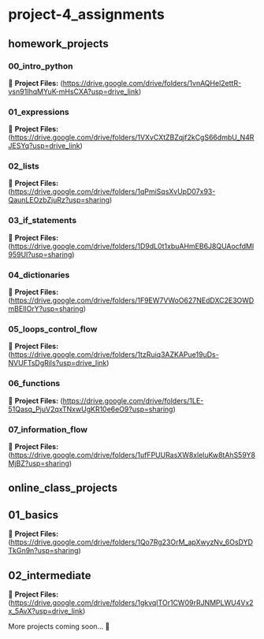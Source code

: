 # project-4_assignments


## homework_projects

### 00_intro_python

📄 **Project Files:** (https://drive.google.com/drive/folders/1vnAQHel2ettR-vsn91IhqMYuK-mHsCXA?usp=drive_link)


### 01_expressions

📄 **Project Files:** (https://drive.google.com/drive/folders/1VXvCXtZBZqjf2kCgS66dmbU_N4RJESYq?usp=drive_link)


### 02_lists

📄 **Project Files:** (https://drive.google.com/drive/folders/1qPmiSqsXvUpD07x93-QaunLEOzbZjuRz?usp=sharing)


### 03_if_statements

📄 **Project Files:** (https://drive.google.com/drive/folders/1D9dL0t1xbuAHmEB6J8QUAocfdMl959Ul?usp=sharing)


### 04_dictionaries

📄 **Project Files:** (https://drive.google.com/drive/folders/1F9EW7VWoO627NEdDXC2E3OWDmBEIlOrY?usp=sharing)


### 05_loops_control_flow

📄 **Project Files:** (https://drive.google.com/drive/folders/1tzRuiq3AZKAPue19uDs-NVUFTsDgRils?usp=drive_link)


### 06_functions

📄 **Project Files:** (https://drive.google.com/drive/folders/1LE-51Qasq_PjuV2qxTNxwUgKR10e6eO9?usp=sharing)


### 07_information_flow

📄 **Project Files:** (https://drive.google.com/drive/folders/1ufFPUURasXW8xleluKw8tAhS59Y8MjBZ?usp=sharing)



## online_class_projects

## 01_basics

📄 **Project Files:** (https://drive.google.com/drive/folders/1Qo7Rg23OrM_apXwyzNv_6OsDYDTkGn9n?usp=sharing)


## 02_intermediate

📄 **Project Files:** (https://drive.google.com/drive/folders/1gkvqITOr1CW09rRJNMPLWU4Vx2x_5AvX?usp=drive_link)



More projects coming soon... 🚀
